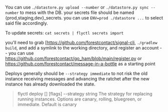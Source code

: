 
You can use `./datastore.py upload --number` or `./datastore.py sync --number` to mess with the DB. your secrets file should be named {prod,staging,dev}_secrets. you can use `ENV=prod ./datastore ...` to select said file accordingly.


To update secrets:
`cat secrets | flyctl secrets import`


you'll need to grab [https://github.com/forestcontact/signal-cli, `./gradlew build`, and add a symlink to the working directory, and register an account -- you can use https://github.com/forestcontact/go_ham/blob/main/register.py or https://github.com/forestcontact/message-in-a-bottle as a starting point


Deploys generally should be `--strategy immediate` to not risk the old instance receiving messages and advancing the ratchet after the new instance has already downloaded the state.

> flyctl deploy [<workingdirectory>] [flags]
>  --strategy string      The strategy for replacing running instances. Options are canary, rolling, bluegreen, or immediate. Default is canary

